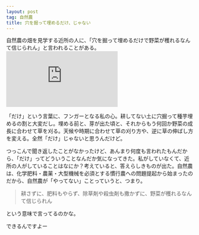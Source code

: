 ```yaml
---
layout: post
tag: 自然農
title: 穴を掘って埋めるだけ、じゃない
---
```

自然農の畑を見学する近所の人に、「穴を掘って埋めるだけで野菜が穫れるなんて信じられん」と言われることがある。
![](https://kobapan.com/p/i.php?/galleries/sizen-nou/9577574118_f84030c547-me.jpg)

「だけ」という言葉に、フンガーとなる私の心。耕してない土に穴掘って種芋埋めるの割と大変だし。埋める前と、芽が出た頃と、それからもう何回か野菜の成長に合わせて草を刈る。天候や時期に合わせて草の刈り方や、逆に草の伸ばし方を変える。全然「だけ」じゃないと思うんだけど。

つっこんで聞き返したことがなかったけど、あんまり何度も言われたもんだから、「だけ」ってどういうことなんだか気になってきた。私がしていなくて、近所の人がしていることはなにか？考えていると、答えらしきものが出た。自然農は、化学肥料・農薬・大型機械を必須とする慣行農への問題提起から始まったのだから、自然農が「やってない」ことっていうと、つまり。

> 耕さずに、肥料もやらず、除草剤や殺虫剤も撒かずに、野菜が穫れるなんて信じられん

という意味で言ってるのかな。

できるんですよー

